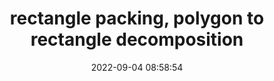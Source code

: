 ---
{"category": "Geometry", "created": "2022-09-04T08:58:54.316Z", "date": "2022-09-04 08:58:54", "description": "This article explores the concepts of rectangle packing and polygon to rectangle decomposition. Rectangle packing involves fitting rectangles into a given space, while polygon decomposition focuses on breaking down a polygon into rectangles. These techniques can be applied in various fields like computer graphics, robotics, and manufacturing optimization.", "modified": "2022-09-04T08:59:09.681Z", "tags": ["rectangle packing", "polygon decomposition", "computer graphics", "robotics", "manufacturing optimization", "geometry algorithms", "applied mathematics"], "title": "rectangle packing, polygon to rectangle decomposition"}
---
